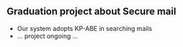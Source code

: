 ## Graduation project about Secure mail

+ Our system adopts KP-ABE in searching mails
+ ... project ongoing ...
